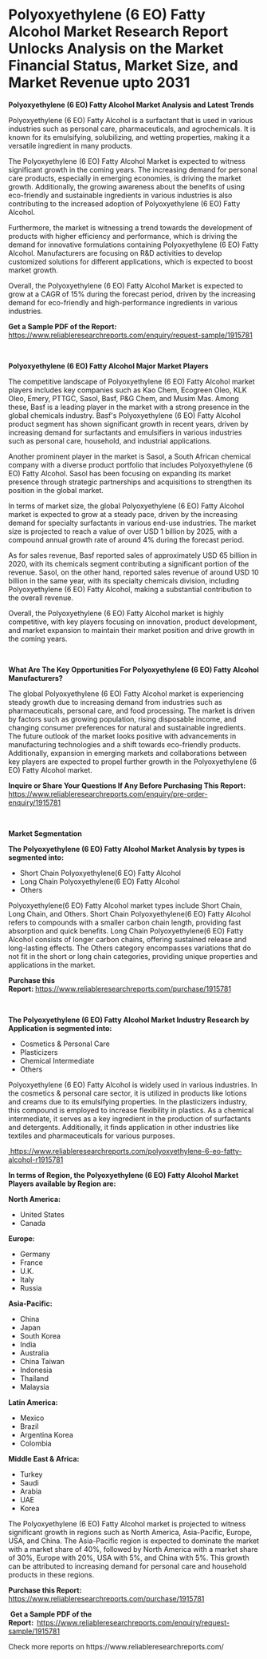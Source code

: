 <p><h1>Polyoxyethylene (6 EO) Fatty Alcohol Market Research Report Unlocks Analysis on the Market Financial Status, Market Size, and Market Revenue upto 2031</h1></p><p><strong>Polyoxyethylene (6 EO) Fatty Alcohol Market Analysis and Latest Trends</strong></p>
<p><p>Polyoxyethylene (6 EO) Fatty Alcohol is a surfactant that is used in various industries such as personal care, pharmaceuticals, and agrochemicals. It is known for its emulsifying, solubilizing, and wetting properties, making it a versatile ingredient in many products.</p><p>The Polyoxyethylene (6 EO) Fatty Alcohol Market is expected to witness significant growth in the coming years. The increasing demand for personal care products, especially in emerging economies, is driving the market growth. Additionally, the growing awareness about the benefits of using eco-friendly and sustainable ingredients in various industries is also contributing to the increased adoption of Polyoxyethylene (6 EO) Fatty Alcohol.</p><p>Furthermore, the market is witnessing a trend towards the development of products with higher efficiency and performance, which is driving the demand for innovative formulations containing Polyoxyethylene (6 EO) Fatty Alcohol. Manufacturers are focusing on R&D activities to develop customized solutions for different applications, which is expected to boost market growth.</p><p>Overall, the Polyoxyethylene (6 EO) Fatty Alcohol Market is expected to grow at a CAGR of 15% during the forecast period, driven by the increasing demand for eco-friendly and high-performance ingredients in various industries.</p></p>
<p><strong>Get a Sample PDF of the Report:&nbsp;</strong> <a href="https://www.reliableresearchreports.com/enquiry/request-sample/1915781">https://www.reliableresearchreports.com/enquiry/request-sample/1915781</a></p>
<p>&nbsp;</p>
<p><strong>Polyoxyethylene (6 EO) Fatty Alcohol Major Market Players</strong></p>
<p><p>The competitive landscape of Polyoxyethylene (6 EO) Fatty Alcohol market players includes key companies such as Kao Chem, Ecogreen Oleo, KLK Oleo, Emery, PTTGC, Sasol, Basf, P&G Chem, and Musim Mas. Among these, Basf is a leading player in the market with a strong presence in the global chemicals industry. Basf's Polyoxyethylene (6 EO) Fatty Alcohol product segment has shown significant growth in recent years, driven by increasing demand for surfactants and emulsifiers in various industries such as personal care, household, and industrial applications.</p><p>Another prominent player in the market is Sasol, a South African chemical company with a diverse product portfolio that includes Polyoxyethylene (6 EO) Fatty Alcohol. Sasol has been focusing on expanding its market presence through strategic partnerships and acquisitions to strengthen its position in the global market.</p><p>In terms of market size, the global Polyoxyethylene (6 EO) Fatty Alcohol market is expected to grow at a steady pace, driven by the increasing demand for specialty surfactants in various end-use industries. The market size is projected to reach a value of over USD 1 billion by 2025, with a compound annual growth rate of around 4% during the forecast period.</p><p>As for sales revenue, Basf reported sales of approximately USD 65 billion in 2020, with its chemicals segment contributing a significant portion of the revenue. Sasol, on the other hand, reported sales revenue of around USD 10 billion in the same year, with its specialty chemicals division, including Polyoxyethylene (6 EO) Fatty Alcohol, making a substantial contribution to the overall revenue.</p><p>Overall, the Polyoxyethylene (6 EO) Fatty Alcohol market is highly competitive, with key players focusing on innovation, product development, and market expansion to maintain their market position and drive growth in the coming years.</p></p>
<p>&nbsp;</p>
<p><strong>What Are The Key Opportunities For Polyoxyethylene (6 EO) Fatty Alcohol Manufacturers?</strong></p>
<p><p>The global Polyoxyethylene (6 EO) Fatty Alcohol market is experiencing steady growth due to increasing demand from industries such as pharmaceuticals, personal care, and food processing. The market is driven by factors such as growing population, rising disposable income, and changing consumer preferences for natural and sustainable ingredients. The future outlook of the market looks positive with advancements in manufacturing technologies and a shift towards eco-friendly products. Additionally, expansion in emerging markets and collaborations between key players are expected to propel further growth in the Polyoxyethylene (6 EO) Fatty Alcohol market.</p></p>
<p><strong>Inquire or Share Your Questions If Any Before Purchasing This Report:</strong> <a href="https://www.reliableresearchreports.com/enquiry/pre-order-enquiry/1915781">https://www.reliableresearchreports.com/enquiry/pre-order-enquiry/1915781</a></p>
<p>&nbsp;</p>
<p><strong>Market Segmentation</strong></p>
<p><strong>The Polyoxyethylene (6 EO) Fatty Alcohol Market Analysis by types is segmented into:</strong></p>
<p><ul><li>Short Chain Polyoxyethylene(6 EO) Fatty Alcohol</li><li>Long Chain Polyoxyethylene(6 EO) Fatty Alcohol</li><li>Others</li></ul></p>
<p><p>Polyoxyethylene(6 EO) Fatty Alcohol market types include Short Chain, Long Chain, and Others. Short Chain Polyoxyethylene(6 EO) Fatty Alcohol refers to compounds with a smaller carbon chain length, providing fast absorption and quick benefits. Long Chain Polyoxyethylene(6 EO) Fatty Alcohol consists of longer carbon chains, offering sustained release and long-lasting effects. The Others category encompasses variations that do not fit in the short or long chain categories, providing unique properties and applications in the market.</p></p>
<p><strong>Purchase this Report:&nbsp;</strong><a href="https://www.reliableresearchreports.com/purchase/1915781">https://www.reliableresearchreports.com/purchase/1915781</a></p>
<p>&nbsp;</p>
<p><strong>The Polyoxyethylene (6 EO) Fatty Alcohol Market Industry Research by Application is segmented into:</strong></p>
<p><ul><li>Cosmetics & Personal Care</li><li>Plasticizers</li><li>Chemical Intermediate</li><li>Others</li></ul></p>
<p><p>Polyoxyethylene (6 EO) Fatty Alcohol is widely used in various industries. In the cosmetics & personal care sector, it is utilized in products like lotions and creams due to its emulsifying properties. In the plasticizers industry, this compound is employed to increase flexibility in plastics. As a chemical intermediate, it serves as a key ingredient in the production of surfactants and detergents. Additionally, it finds application in other industries like textiles and pharmaceuticals for various purposes.</p></p>
<p><a href="https://www.reliableresearchreports.com/polyoxyethylene-6-eo-fatty-alcohol-r1915781">&nbsp;https://www.reliableresearchreports.com/polyoxyethylene-6-eo-fatty-alcohol-r1915781</a></p>
<p><strong>In terms of Region, the Polyoxyethylene (6 EO) Fatty Alcohol Market Players available by Region are:</strong></p>
<p>
    <p> <strong> North America: </strong>
        <ul>
            <li>United States</li>
            <li>Canada</li>
        </ul>
        </p> 
    <p> <strong> Europe: </strong>
        <ul>
            <li>Germany</li>
            <li>France</li>
            <li>U.K.</li>
            <li>Italy</li>
            <li>Russia</li>
        </ul>
        </p> 
    <p> <strong> Asia-Pacific: </strong>
        <ul>
            <li>China</li>
            <li>Japan</li>
            <li>South Korea</li>
            <li>India</li>
            <li>Australia</li>
            <li>China Taiwan</li>
            <li>Indonesia</li>
            <li>Thailand</li>
            <li>Malaysia</li>
        </ul>
        </p> 
    <p> <strong> Latin America: </strong>
        <ul>
            <li>Mexico</li>
            <li>Brazil</li>
            <li>Argentina Korea</li>
            <li>Colombia</li>
        </ul>
        </p> 
    <p> <strong> Middle East & Africa: </strong>
        <ul>
            <li>Turkey</li>
            <li>Saudi</li>
            <li>Arabia</li>
            <li>UAE</li>
            <li>Korea</li>
        </ul>
    </p>
    </p>
<p><p>The Polyoxyethylene (6 EO) Fatty Alcohol market is projected to witness significant growth in regions such as North America, Asia-Pacific, Europe, USA, and China. The Asia-Pacific region is expected to dominate the market with a market share of 40%, followed by North America with a market share of 30%, Europe with 20%, USA with 5%, and China with 5%. This growth can be attributed to increasing demand for personal care and household products in these regions.</p></p>
<p><strong>Purchase this Report: </strong><a href="https://www.reliableresearchreports.com/purchase/1915781">https://www.reliableresearchreports.com/purchase/1915781</a></p>
<p>&nbsp;<strong>Get a Sample PDF of the Report:&nbsp;&nbsp;</strong><a href="https://www.reliableresearchreports.com/enquiry/request-sample/1915781">https://www.reliableresearchreports.com/enquiry/request-sample/1915781</a></p>
<p><strong></strong></p>
<p>Check more reports on https://www.reliableresearchreports.com/</p>